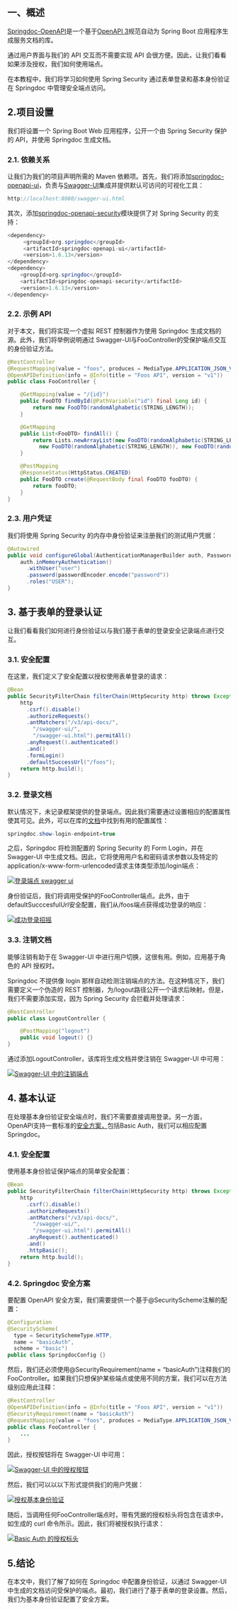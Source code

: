 ## 一、概述

[Springdoc-OpenAPI](https://springdoc.org/)是一个基于[OpenAPI 3](https://spec.openapis.org/oas/latest.html)规范自动为 Spring Boot 应用程序生成服务文档的库。

通过用户界面与我们的 API 交互而不需要实现 API 会很方便。因此，让我们看看如果涉及授权，我们如何使用端点。

在本教程中，我们将学习如何使用 Spring Security 通过表单登录和基本身份验证在 Springdoc 中管理安全端点访问。

## 2.项目设置

我们将设置一个 Spring Boot Web 应用程序，公开一个由 Spring Security 保护的 API，并使用 Springdoc 生成文档。

### 2.1. 依赖关系

让我们为我们的项目声明所需的 Maven 依赖项。首先，我们将添加[springdoc-openapi-ui](https://search.maven.org/artifact/org.springdoc/springdoc-openapi-ui/1.6.13/jar)，负责与[Swagger-UI](https://swagger.io/tools/swagger-ui/)集成并提供默认可访问的可视化工具：

```java
http://localhost:8080/swagger-ui.html
```

其次，添加[springdoc-openapi-security](https://search.maven.org/artifact/org.springdoc/springdoc-openapi-security/1.6.13/jar)模块提供了对 Spring Security 的支持：

```java
<dependency>
     <groupId>org.springdoc</groupId>
     <artifactId>springdoc-openapi-ui</artifactId>
     <version>1.6.13</version>
</dependency>
<dependency>
    <groupId>org.springdoc</groupId>
    <artifactId>springdoc-openapi-security</artifactId>
    <version>1.6.13</version>
</dependency>
```

### 2.2. 示例 API

对于本文，我们将实现一个虚拟 REST 控制器作为使用 Springdoc 生成文档的源。此外，我们将举例说明通过 Swagger-UI与FooController的受保护端点交互的身份验证方法。

```java
@RestController
@RequestMapping(value = "foos", produces = MediaType.APPLICATION_JSON_VALUE)
@OpenAPIDefinition(info = @Info(title = "Foos API", version = "v1"))
public class FooController {

    @GetMapping(value = "/{id}")
    public FooDTO findById(@PathVariable("id") final Long id) {
        return new FooDTO(randomAlphabetic(STRING_LENGTH));
    }

    @GetMapping
    public List<FooDTO> findAll() {
        return Lists.newArrayList(new FooDTO(randomAlphabetic(STRING_LENGTH)),
          new FooDTO(randomAlphabetic(STRING_LENGTH)), new FooDTO(randomAlphabetic(STRING_LENGTH)));
    }

    @PostMapping
    @ResponseStatus(HttpStatus.CREATED)
    public FooDTO create(@RequestBody final FooDTO fooDTO) {
        return fooDTO;
    }
}
```

### 2.3. 用户凭证

我们将使用 Spring Security 的内存中身份验证来注册我们的测试用户凭据：

```java
@Autowired
public void configureGlobal(AuthenticationManagerBuilder auth, PasswordEncoder passwordEncoder) throws Exception {
    auth.inMemoryAuthentication()
      .withUser("user")
      .password(passwordEncoder.encode("password"))
      .roles("USER");
}
```

## 3. 基于表单的登录认证

让我们看看我们如何进行身份验证以与我们基于表单的登录安全记录端点进行交互。

### 3.1. 安全配置

在这里，我们定义了安全配置以授权使用表单登录的请求：

```java
@Bean
public SecurityFilterChain filterChain(HttpSecurity http) throws Exception {
    http
      .csrf().disable()
      .authorizeRequests()
      .antMatchers("/v3/api-docs/",
        "/swagger-ui/",
        "/swagger-ui.html").permitAll()
      .anyRequest().authenticated()
      .and()
      .formLogin()
      .defaultSuccessUrl("/foos");
    return http.build();
}
```

### 3.2. 登录文档

默认情况下，未记录框架提供的登录端点。因此我们需要通过设置相应的配置属性使其可见。此外，可以在库的[文档](https://springdoc.org/#springdoc-openapi-core-properties)中找到有用的配置属性：

```java
springdoc.show-login-endpoint=true
```

之后，Springdoc 将检测配置的 Spring Security 的 Form Login，并在 Swagger-UI 中生成文档。因此，它将使用用户名和密码请求参数以及特定的application/x-www-form-urlencoded请求主体类型添加/login端点：

[![登录端点 swagger ui](https://www.baeldung.com/wp-content/uploads/2022/12/2_login-endpoint-swagger-ui.png)](https://www.baeldung.com/wp-content/uploads/2022/12/2_login-endpoint-swagger-ui.png)

身份验证后，我们将调用受保护的FooController端点。此外，由于defaultSucccesfulUrl安全配置，我们从/foos端点获得成功登录的响应：

[![成功登录招摇](https://www.baeldung.com/wp-content/uploads/2022/12/2_successful-login-swagger.png)](https://www.baeldung.com/wp-content/uploads/2022/12/2_successful-login-swagger.png)

### 3.3. 注销文档

能够注销有助于在 Swagger-UI 中进行用户切换，这很有用。例如，应用基于角色的 API 授权时。

Springdoc 不提供像 login 那样自动检测注销端点的方法。在这种情况下，我们需要定义一个伪造的 REST 控制器，为/logout路径公开一个请求后映射。但是，我们不需要添加实现，因为 Spring Security 会拦截并处理请求：

```java
@RestController
public class LogoutController {

    @PostMapping("logout")
    public void logout() {}
}
```

通过添加LogoutController，该库将生成文档并使注销在 Swagger-UI 中可用：

[![Swagger-UI 中的注销端点](https://www.baeldung.com/wp-content/uploads/2022/12/2_logout-controller-endpoint-swagger-ui.png)](https://www.baeldung.com/wp-content/uploads/2022/12/2_logout-controller-endpoint-swagger-ui.png)

## 4. 基本认证

在处理基本身份验证安全端点时，我们不需要直接调用登录。另一方面，OpenAPI支持一套标准的[安全方案，](https://swagger.io/docs/specification/authentication/)包括Basic Auth，我们可以相应配置Springdoc。

### 4.1. 安全配置

使用基本身份验证保护端点的简单安全配置：

```java
@Bean
public SecurityFilterChain filterChain(HttpSecurity http) throws Exception {
    http
      .csrf().disable()
      .authorizeRequests()
      .antMatchers("/v3/api-docs/",
        "/swagger-ui/",
        "/swagger-ui.html").permitAll()
      .anyRequest().authenticated()
      .and()
      .httpBasic();
    return http.build();
}
```

### 4.2. Springdoc 安全方案

要配置 OpenAPI 安全方案，我们需要提供一个基于@SecurityScheme注解的配置：

```java
@Configuration
@SecurityScheme(
  type = SecuritySchemeType.HTTP,
  name = "basicAuth",
  scheme = "basic")
public class SpringdocConfig {}
```

然后，我们还必须使用@SecurityRequirement(name = “basicAuth”)注释我们的FooController。如果我们只想保护某些端点或使用不同的方案，我们可以在方法级别应用此注释：

```java
@RestController
@OpenAPIDefinition(info = @Info(title = "Foos API", version = "v1"))
@SecurityRequirement(name = "basicAuth")
@RequestMapping(value = "foos", produces = MediaType.APPLICATION_JSON_VALUE)
public class FooController {
    ...
}
```

因此，授权按钮将在 Swagger-UI 中可用：

[![Swagger-UI 中的授权按钮](https://www.baeldung.com/wp-content/uploads/2022/12/2_authorize-button-swagger-ui.png)](https://www.baeldung.com/wp-content/uploads/2022/12/2_authorize-button-swagger-ui.png)

然后，我们可以以以下形式提供我们的用户凭据：

[![授权基本身份验证](https://www.baeldung.com/wp-content/uploads/2022/12/2_basic-authentication-form-swagger.png)](https://www.baeldung.com/wp-content/uploads/2022/12/2_basic-authentication-form-swagger.png)

随后，当调用任何FooController端点时，带有凭据的授权标头将包含在请求中，如生成的 curl 命令所示。因此，我们将被授权执行请求：

[![Basic Auth 的授权标头](https://www.baeldung.com/wp-content/uploads/2022/12/2_authorization-headers-swagger-ui.png)](https://www.baeldung.com/wp-content/uploads/2022/12/2_authorization-headers-swagger-ui.png)

## 5.结论

在本文中，我们了解了如何在 Springdoc 中配置身份验证，以通过 Swagger-UI 中生成的文档访问受保护的端点。最初，我们进行了基于表单的登录设置。然后，我们为基本身份验证配置了安全方案。